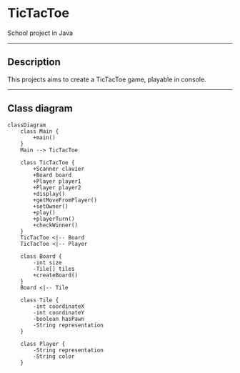 # TicTacToe

School project in Java

---

## Description
This projects aims to create a TicTacToe game, playable in console.

---

## Class diagram

```mermaid
classDiagram
    class Main {
        +main()
    }
    Main --> TicTacToe

    class TicTacToe {
        +Scanner clavier
        +Board board
        +Player player1
        +Player player2
        +display()
        +getMoveFromPlayer()
        +setOwner()
        +play()
        +playerTurn()
        +checkWinner()
    }
    TicTacToe <|-- Board
    TicTacToe <|-- Player

    class Board {
        -int size
        -Tile[] tiles
        +createBoard()
    }
    Board <|-- Tile

    class Tile {
        -int coordinateX
        -int coordinateY
        -boolean hasPawn
        -String representation
    }

    class Player {
        -String representation
        -String color
    }
```


